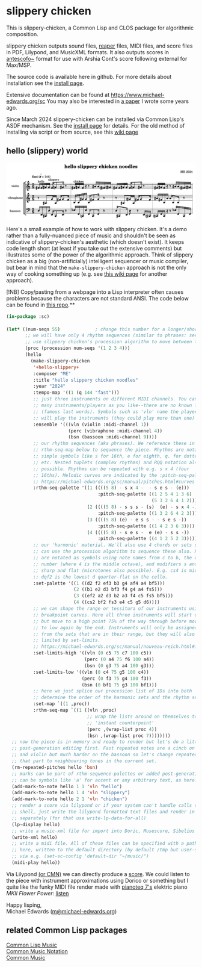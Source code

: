 # slippery chicken

This is slippery-chicken, a Common Lisp and CLOS package for algorithmic
composition.

slippery chicken outputs sound files, [reaper](https://reaper.fm) files, MIDI
files, and score files in PDF, Lilypond, and MusicXML formats. It also outputs
scores in [antescofo~](https://antescofo-doc.ircam.fr) format for use with
Arshia Cont's score following external for Max/MSP.

The source code is available here in github. For more details about installation
see the [install page](install.md).

Extensive documentation can be found at https://www.michael-edwards.org/sc You
may also be interested in [a
paper](https://michael-edwards.org/sc/media/sc-paper-long.pdf) I wrote some
years ago.

Since March 2024 slippery-chicken can be installed via Common Lisp's ASDF
mechanism. See the [install page](install.md) for details. For the old method of
installing via script or from source, see this [wiki
page](https://github.com/mdedwards/slippery-chicken/wiki/how-to-install-slippery-chicken-'by-hand')

## hello (slippery) world

<img width="1000" alt="sc-noodles" src="doc/media/sc-noodles.png">

Here's a small example of how to work with slippery chicken. It's a demo rather
than a fully-nuanced piece of music and shouldn't be seen as indicative of
slippery-chicken's aesthetic (which doesn't exist).  It keeps code length short
(at least if you take out the extensive comments) but illustrates some of the
power of the algorithmic approach. Think of slippery chicken as a big
(non-artificially) intelligent sequencer or music compiler, but bear in mind
that the `make-slippery-chicken` approach is not the only way of cooking
something up (e.g. see [this wiki
page](https://github.com/mdedwards/slippery-chicken/wiki/How-can-I-'roll-my-own'-slippery-chicken%3F)
for another approach).

[!NB] Copy/pasting from a webpage into a Lisp interpreter often causes problems
  because the characters are not standard ANSI. The code below can be found in
  [this repo](doc/examples/hello-slippery.lsp).**

```lisp
(in-package :sc)

(let* ((num-seqs 55)             ; change this number for a longer/shorter piece
       ;; we will have only 4 rhythm sequences (similar to phrases: see below)
       ;; use slippery chicken's procession algorithm to move between these
       (proc (procession num-seqs '(1 2 3 4)))
       (hello 
         (make-slippery-chicken
          '+hello-slippery+ 
          :composer "ME"
          :title "hello slippery chicken noodles"
          :year "2024"
          :tempo-map '((1 (q 144 "fast")))
          ;; just three instruments on different MIDI channels. You can have as
          ;; many instruments/players as you like--there are no known limits
          ;; (famous last words). Symbols such as 'vln' name the players who
          ;; will play the instruments (they could play more than one)
          :ensemble '(((vln (violin :midi-channel 1))
                       (perc (vibraphone :midi-channel 4))
                       (bsn (bassoon :midi-channel 9))))
          ;; our rhythm sequences (aka phrases). We reference these in the
          ;; rthm-seq-map below to sequence the piece. Rhythms are notated as
          ;; simple symbols like s for 16th, e for eighth, q. for dotted quarter
          ;; etc. Nested tuplets (complex rhythms) and RQQ notation also
          ;; possible. Rhythms can be repeated with e.g. s x 4 (four
          ;; 16ths). Melodic curves are indicated by the :pitch-seq-palette. See
          ;; https://michael-edwards.org/sc/manual/pitches.html#curves
          :rthm-seq-palette '((1 ((((5 8) - s x 4 -  - s e s - (e)))
                                  :pitch-seq-palette ((1 2 5 4 1 3 6)
                                                      (5 3 2 6 4 1 2))))
                              (2 ((((5 8) - s s s - (s)  (e) - s x 4 -))
                                  :pitch-seq-palette ((1 3 2 6 4 2 3))))
                              (3 ((((5 8) (e) - e s s - - s e s -))
                                  :pitch-seq-palette ((1 4 2 3 6 3))))
                              (4 ((((5 8) - s e s -  e (e) - s s -))
                                  :pitch-seq-palette ((4 1 2 5 2 3)))))
          ;; our 'harmonic' material. We'll also use 4 chords or sets so that we
          ;; can use the procession algorithm to sequence these also. Pitches
          ;; are notated as symbols using note names from c to b, the octave
          ;; number (where 4 is the middle octave), and modifiers s and f for
          ;; sharp and flat (microtones also possible). E.g. cs4 is middle c#,
          ;; dqf2 is the lowest d quarter-flat on the cello.
          :set-palette '((1 ((d2 f2 ef3 b3 g4 af4 a4 bf5)))
                         (2 ((b1 e2 d3 bf3 f4 g4 a4 fs5)))
                         (3 ((ef2 a2 d3 b2 a3 f4 c5 fs5 bf5)))
                         (4 ((cs2 bf2 fs3 e4 c5 g5 d6))))
          ;; we can shape the range or tessitura of our instruments using
          ;; breakpoint curves. Here all three instruments will start off low
          ;; but move to a high point 75% of the way through before moving back
          ;; to low again by the end. Instruments will only be assigned pitches
          ;; from the sets that are in their range, but they will also be
          ;; limited by set-limits.
          ;; https://michael-edwards.org/sc/manual/nouveau-reich.html#interpl
          :set-limits-high '((vln (0 c5 75 c7 100 c5))
                             (perc (0 a4 75 f6 100 a4))
                             (bsn (0 g3 75 a4 100 g3)))
          :set-limits-low '((vln (0 c4 75 g5 100 c4))
                            (perc (0 f3 75 g4 100 f3))
                            (bsn (0 bf1 75 g3 100 bf1)))
          ;; here we just splice our procession list of IDs into both 'maps' to
          ;; determine the order of the harmonic sets and the rhythm sequences.
          :set-map `((1 ,proc))
          :rthm-seq-map `((1 ((vln ,proc)
                              ;; wrap the lists around on themselves to get
                              ;; 'instant counterpoint'
                              (perc ,(wrap-list proc 4))
                              (bsn ,(wrap-list proc 7))))))))
  ;; now the piece is in memory and ready to render but let's do a little
  ;; post-generation editing first. Fast repeated notes are a cinch on the vibes
  ;; and violin but much harder on the bassoon so let's change repeated notes in
  ;; that part to neighbouring tones in the current set.
  (rm-repeated-pitches hello 'bsn)
  ;; marks can be part of rthm-sequence-palettes or added post-generation. They
  ;; can be symbols like 'a' for accent or any arbitrary text, as here.
  (add-mark-to-note hello 1 1 'vln "hello")
  (add-mark-to-note hello 1 4 'vln "slippery")
  (add-mark-to-note hello 2 1 'vln "chicken")
  ;; render a score via lilypond or if your system can't handle calls to the
  ;; shell, just write the lilypond formatted text files and render in lilypond
  ;; separately (for that use write-lp-data-for-all)
  (lp-display hello)
  ;; write a music-xml file for import into Doric, Musescore, Sibelius etc.
  (write-xml hello)
  ;; write a midi file. All of these files can be specified with a path or, as
  ;; here, written to the default directory (by default /tmp but user-settable
  ;; via e.g. (set-sc-config 'default-dir "~/music/")
  (midi-play hello))
```

Via Lilypond [(or CMN)](https://ccrma.stanford.edu/software/cmn/) we can
directly produce a
[score](doc/media/_hello-slippery-chicken-noodles-score.pdf). We could listen
to the piece with instrument approximations using Dorico or something but I
quite like the funky MIDI file render made with [pianoteq
7's](https://www.modartt.com/pianoteq_overview) elektric piano *MKII Flower
Power*:
[listen](https://github.com/mdedwards/slippery-chicken/raw/quicklisp/doc/media/sc-noodles.mp3)

Happy lisping,   
  Michael Edwards (m@michael-edwards.org)

## related Common Lisp packages
[Common Lisp Music](https://ccrma.stanford.edu/software/clm/)  
[Common Music Notation](https://ccrma.stanford.edu/software/cmn/)  
[Common Music](https://github.com/ormf/cm)